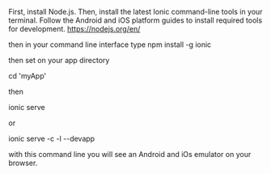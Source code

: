 First, install Node.js. Then, install the latest Ionic command-line tools in your terminal. 
Follow the Android and iOS platform guides to install required tools for development.
https://nodejs.org/en/

then in your command line interface type
npm install -g ionic

then set on your app directory

cd 'myApp'

then 

ionic serve

or

ionic serve -c -l --devapp 

with this command line you will see an Android and iOs emulator on your browser.